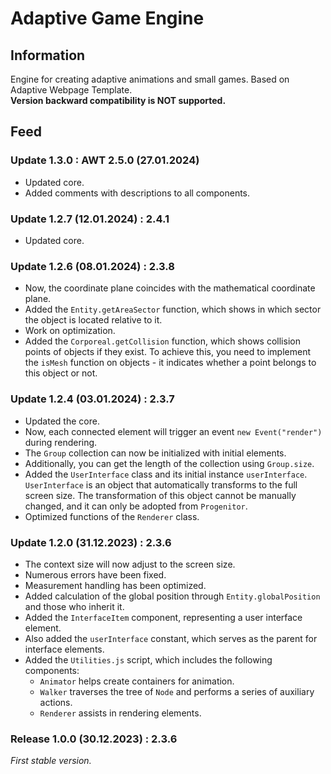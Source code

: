# Adaptive Game Engine

## Information
Engine for creating adaptive animations and small games. Based on Adaptive Webpage Template.\
**Version backward compatibility is NOT supported.**

## Feed
### Update 1.3.0 : AWT 2.5.0 (27.01.2024)
- Updated core.
- Added comments with descriptions to all components.

### Update 1.2.7 (12.01.2024) : 2.4.1
- Updated core.

### Update 1.2.6 (08.01.2024) : 2.3.8
- Now, the coordinate plane coincides with the mathematical coordinate plane.
- Added the `Entity.getAreaSector` function, which shows in which sector the object is located relative to it.
- Work on optimization.
- Added the `Corporeal.getCollision` function, which shows collision points of objects if they exist. To achieve this, you need to implement the `isMesh` function on objects - it indicates whether a point belongs to this object or not.

### Update 1.2.4 (03.01.2024) : 2.3.7
- Updated the core.
- Now, each connected element will trigger an event `new Event("render")` during rendering.
- The `Group` collection can now be initialized with initial elements.
- Additionally, you can get the length of the collection using `Group.size`.
- Added the `UserInterface` class and its initial instance `userInterface`. `UserInterface` is an object that automatically transforms to the full screen size. The transformation of this object cannot be manually changed, and it can only be adopted from `Progenitor`.
- Optimized functions of the `Renderer` class.

### Update 1.2.0 (31.12.2023) : 2.3.6
- The context size will now adjust to the screen size.
- Numerous errors have been fixed.
- Measurement handling has been optimized.
- Added calculation of the global position through `Entity.globalPosition` and those who inherit it.
- Added the `InterfaceItem` component, representing a user interface element.
- Also added the `userInterface` constant, which serves as the parent for interface elements.
- Added the `Utilities.js` script, which includes the following components:
  - `Animator` helps create containers for animation.
  - `Walker` traverses the tree of `Node` and performs a series of auxiliary actions.
  - `Renderer` assists in rendering elements.

### Release 1.0.0 (30.12.2023) : 2.3.6
*First stable version.*